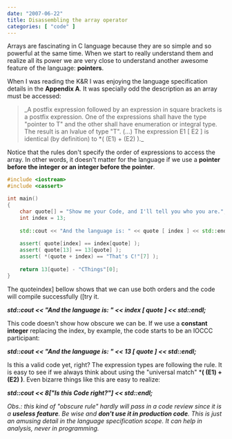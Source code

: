 ```yaml
---
date: "2007-06-22"
title: Disassembling the array operator
categories: [ "code" ]
---
```

Arrays are fascinating in C language because they are so simple and so powerful at the same time. When we start to really understand them and realize all its power we are very close to understand another awesome feature of the language: **pointers**.

When I was reading the K&R I was enjoying the language specification details in the **Appendix A**. It was specially odd the description as an array must be accessed:

<blockquote>_A postfix expression followed by an expression in square brackets is a postfix expression. One of the expressions shall have the type "pointer to T" and the other shall have enumeration or integral type. The result is an lvalue of type "T". (...) The expression E1 [ E2 ] is identical (by definition) to *( (E1) + (E2) )._</blockquote>

Notice that the rules don't specify the order of expressions to access the array. In other words, it doesn't matter for the language if we use a **pointer before the integer or an integer before the pointer**.

```cpp
#include <iostream>
#include <cassert>

int main()
{
	char quote[] = "Show me your Code, and I'll tell you who you are.";
	int index = 13;
	
	std::cout << "And the language is: " << quote [ index ] << std::endl;
	
	assert( quote[index] == index[quote] );
	assert( quote[13] == 13[quote] );
	assert( *(quote + index) == "That's C!"[7] );
	
	return 13[quote] - "CThings"[0];
} 

```

The quoteindex] bellow shows that we can use both orders and the code will compile successfully ([try it.

_**std::cout << "And the language is: " << index [ quote ] << std::endl;**_

This code doesn't show how obscure we can be. If we use a **constant integer** replacing the index, by example, the code starts to be an IOCCC participant:

_**std::cout << "And the language is: " << 13 [ quote ] << std::endl;**_

Is this a valid code yet, right? The expression types are following the rule. It is easy to see if we always think about using the "universal match" ***( (E1) + (E2) )**. Even bizarre things like this are easy to realize:

_**std::cout << 8["Is this Code right?"] << std::endl;**_

_Obs.: this kind of "obscure rule" hardly will pass in a code review since it is a **useless feature**. Be wise and **don't use it in production code**. This is just an amusing detail in the language specification scope. It can help in analysis, never in programming._

